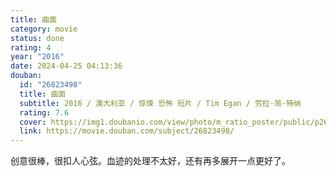 ```yaml
---
title: 曲面
category: movie
status: done
rating: 4
year: "2016"
date: 2024-04-25 04:13:36
douban:
  id: "26823498"
  title: 曲面
  subtitle: 2016 / 澳大利亚 / 惊悚 恐怖 短片 / Tim Egan / 劳拉·简·特纳
  rating: 7.6
  cover: https://img1.doubanio.com/view/photo/m_ratio_poster/public/p2632645309.jpg
  link: https://movie.douban.com/subject/26823498/
---
```


创意很棒，很扣人心弦。血迹的处理不太好，还有再多展开一点更好了。
